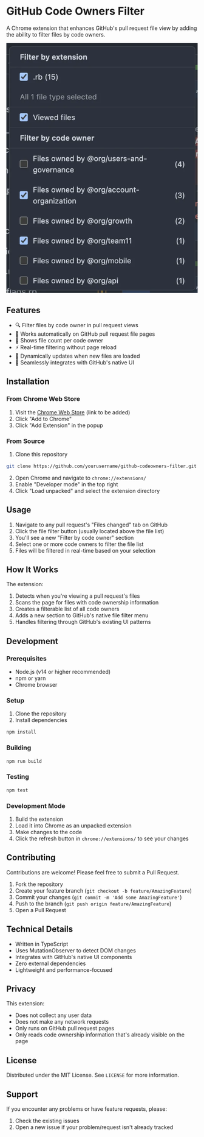 # GitHub Code Owners Filter

A Chrome extension that enhances GitHub's pull request file view by adding the ability to filter files by code owners.

![GitHub Code Owners Filter Demo](public/readme.png)

## Features

- 🔍 Filter files by code owner in pull request views
- 🚀 Works automatically on GitHub pull request file pages
- 🎯 Shows file count per code owner
- ⚡ Real-time filtering without page reload
- 🔄 Dynamically updates when new files are loaded
- 🎨 Seamlessly integrates with GitHub's native UI

## Installation

### From Chrome Web Store

1. Visit the [Chrome Web Store](https://chrome.google.com/webstore) (link to be added)
2. Click "Add to Chrome"
3. Click "Add Extension" in the popup

### From Source

1. Clone this repository

```bash
git clone https://github.com/yourusername/github-codeowners-filter.git
```

2. Open Chrome and navigate to `chrome://extensions/`
3. Enable "Developer mode" in the top right
4. Click "Load unpacked" and select the extension directory

## Usage

1. Navigate to any pull request's "Files changed" tab on GitHub
2. Click the file filter button (usually located above the file list)
3. You'll see a new "Filter by code owner" section
4. Select one or more code owners to filter the file list
5. Files will be filtered in real-time based on your selection

## How It Works

The extension:

1. Detects when you're viewing a pull request's files
2. Scans the page for files with code ownership information
3. Creates a filterable list of all code owners
4. Adds a new section to GitHub's native file filter menu
5. Handles filtering through GitHub's existing UI patterns

## Development

### Prerequisites

- Node.js (v14 or higher recommended)
- npm or yarn
- Chrome browser

### Setup

1. Clone the repository
2. Install dependencies

```bash
npm install
```

### Building

```bash
npm run build
```

### Testing

```bash
npm test
```

### Development Mode

1. Build the extension
2. Load it into Chrome as an unpacked extension
3. Make changes to the code
4. Click the refresh button in `chrome://extensions/` to see your changes

## Contributing

Contributions are welcome! Please feel free to submit a Pull Request.

1. Fork the repository
2. Create your feature branch (`git checkout -b feature/AmazingFeature`)
3. Commit your changes (`git commit -m 'Add some AmazingFeature'`)
4. Push to the branch (`git push origin feature/AmazingFeature`)
5. Open a Pull Request

## Technical Details

- Written in TypeScript
- Uses MutationObserver to detect DOM changes
- Integrates with GitHub's native UI components
- Zero external dependencies
- Lightweight and performance-focused

## Privacy

This extension:

- Does not collect any user data
- Does not make any network requests
- Only runs on GitHub pull request pages
- Only reads code ownership information that's already visible on the page

## License

Distributed under the MIT License. See `LICENSE` for more information.

## Support

If you encounter any problems or have feature requests, please:

1. Check the existing issues
2. Open a new issue if your problem/request isn't already tracked

